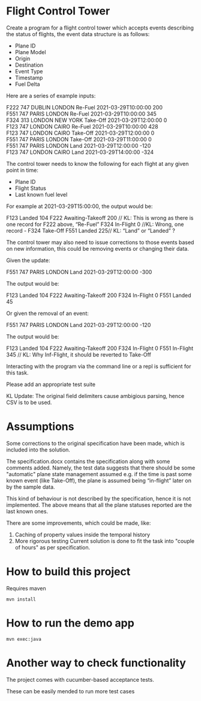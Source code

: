 # Flight Control Tower

Create a program for a flight control tower which accepts events describing the
status of flights, the event data structure is as follows:

 - Plane ID
 - Plane Model
 - Origin
 - Destination
 - Event Type
 - Timestamp
 - Fuel Delta

Here are a series of example inputs:

  F222 747 DUBLIN LONDON Re-Fuel 2021-03-29T10:00:00 200  
  F551 747 PARIS LONDON Re-Fuel 2021-03-29T10:00:00 345  
  F324 313 LONDON NEW YORK Take-Off 2021-03-29T12:00:00 0  
  F123 747 LONDON CAIRO Re-Fuel 2021-03-29T10:00:00 428  
  F123 747 LONDON CAIRO Take-Off 2021-03-29T12:00:00 0  
  F551 747 PARIS LONDON Take-Off 2021-03-29T11:00:00 0  
  F551 747 PARIS LONDON Land 2021-03-29T12:00:00 -120  
  F123 747 LONDON CAIRO Land 2021-03-29T14:00:00 -324  

The control tower needs to know the following for each flight at any given point
in time:

 - Plane ID
 - Flight Status
 - Last known fuel level

For example at 2021-03-29T15:00:00, the output would be:

  F123 Landed 104
  F222 Awaiting-Takeoff 200 // KL: This is wrong as there is one record for F222 above, “Re-Fuel”
  F324 In-Flight 0 //KL: Wrong, one record - F324 Take-Off
  F551 Landed 225// KL: “Land” or “Landed” ?

The control tower may also need to issue corrections to those events based on
new information, this could be removing events or changing their data.

Given the update:

  F551 747 PARIS LONDON Land 2021-03-29T12:00:00 -300

The output would be:

  F123 Landed 104
  F222 Awaiting-Takeoff 200
  F324 In-Flight 0
  F551 Landed 45

Or given the removal of an event:

  F551 747 PARIS LONDON Land 2021-03-29T12:00:00 -120

The output would be:

  F123 Landed 104
  F222 Awaiting-Takeoff 200
  F324 In-Flight 0
  F551 In-Flight 345 // KL: Why Inf-Flight, it should be reverted to Take-Off

Interacting with the program via the command line or a repl is sufficient for
this task.

Please add an appropriate test suite

KL Update:
The original field delimiters cause ambigious parsing, hence CSV is to be used.

# Assumptions
Some corrections to the original specification have been made, which is included into the solution.

The specification.docx contains the specification along with some comments added.
Namely, the test data suggests that there should be some "automatic" plane state management
assumed e.g. if the time is past some known event (like Take-Off), the plane is assumed being “in-flight” later on by the sample data.

This kind of behaviour is not described by the specification, hence it is not implemented.
The above means that all the plane statuses reported are the last known ones.

There are some improvements, which could be made, like:
1) Caching of property values inside the temporal history
2) More rigorous testing 
Current solution is done to fit the task into "couple of hours" as per specification.

# How to build this project
Requires maven
```
mvn install
```
# How to run the demo app
```
mvn exec:java
```
# Another way to check functionality
The project comes with cucumber-based acceptance tests. 

These can be easily mended to run more test cases
